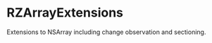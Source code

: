 RZArrayExtensions
=================

Extensions to NSArray including change observation and sectioning.
